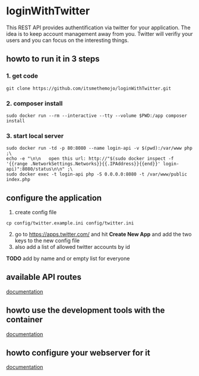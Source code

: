 # loginWithTwitter

This REST API provides authentification via twitter for your application. The idea is to keep account management away from you.
Twitter will verifiy your users and you can focus on the interesting things.

## howto to run it in 3 steps

### 1. get code
```
git clone https://github.com/itsmethemojo/loginWithTwitter.git
```
### 2. composer install

```
sudo docker run --rm --interactive --tty --volume $PWD:/app composer install
```

### 3. start local server

```
sudo docker run -td -p 80:8080 --name login-api -v $(pwd):/var/www php ;\
echo -e "\n\n   open this url: http://"$(sudo docker inspect -f '{{range .NetworkSettings.Networks}}{{.IPAddress}}{{end}}' login-api)":8080/status\n\n" ;\
sudo docker exec -t login-api php -S 0.0.0.0:8080 -t /var/www/public index.php

```

## configure the application

1. create config file
```
cp config/twitter.example.ini config/twitter.ini
```
2. go to https://apps.twitter.com/ and hit **Create New App** and add the two keys to the new config file
3. also add a list of allowed twitter accounts by id

**TODO** add by name and or empty list for everyone

## available API routes

[documentation](documentation/routes.md)

## howto use the development tools with the container

[documentation](documentation/tools.md)

## howto configure your webserver for it

[documentation](https://www.slimframework.com/docs/start/web-servers.html)

